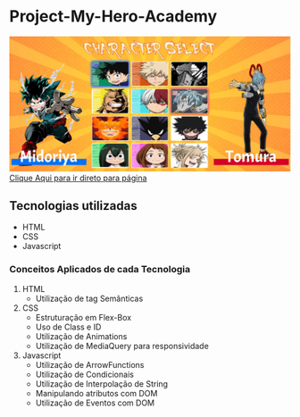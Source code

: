 # Project-My-Hero-Academy


<img src ="src/images/tela-desktop.jpg" alt="Imagem da tela do projeto.">
<a href="https://eor13.github.io/project-my-hero-academy/" target="_blank">Clique Aqui para ir direto para página</a>


## Tecnologias utilizadas
- HTML
- CSS
- Javascript

### Conceitos Aplicados de cada Tecnologia
<ol>
    <li>HTML
        <ul>
        <li>Utilização de tag Semânticas</li>
        </ul>
    </li>
    <li>CSS
        <ul>
        <li>Estruturação em Flex-Box</li>
        <li>Uso de Class e ID</li>
        <li>Utilização de Animations</li>
        <li>Utilização de MediaQuery para responsividade</li>
        </ul>
    </li>
    <li>Javascript
        <ul>
        <li>Utilização de ArrowFunctions</li>
        <li>Utilização de Condicionais</li>
        <li>Utilização de Interpolação de String</li>
        <li>Manipulando atributos com DOM </li>
        <li>Utilização de Eventos com DOM </li>
        </ul>
    </li>

</ol>



